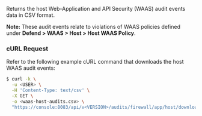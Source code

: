 Returns the host Web-Application and API Security (WAAS) audit events data in CSV format. 

**Note:** These audit events relate to violations of WAAS policies defined under **Defend > WAAS > Host > Host WAAS Policy**.

### cURL Request

Refer to the following example cURL command that downloads the host WAAS audit events:

```bash
$ curl -k \
  -u <USER> \
  -H 'Content-Type: text/csv' \
  -X GET \
  -o <waas-host-audits.csv> \
  "https://console:8083/api/v<VERSION>/audits/firewall/app/host/download"
```